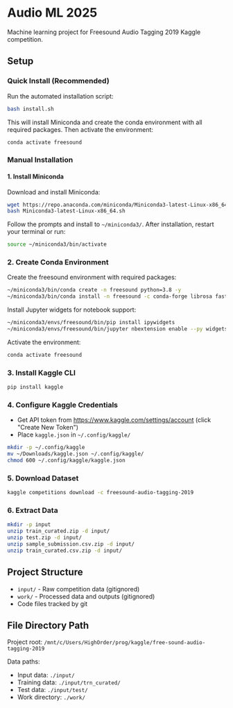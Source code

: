 # Audio ML 2025

Machine learning project for Freesound Audio Tagging 2019 Kaggle competition.

## Setup

### Quick Install (Recommended)

Run the automated installation script:
```bash
bash install.sh
```

This will install Miniconda and create the conda environment with all required packages. Then activate the environment:
```bash
conda activate freesound
```

### Manual Installation

#### 1. Install Miniconda

Download and install Miniconda:
```bash
wget https://repo.anaconda.com/miniconda/Miniconda3-latest-Linux-x86_64.sh
bash Miniconda3-latest-Linux-x86_64.sh
```

Follow the prompts and install to `~/miniconda3/`. After installation, restart your terminal or run:
```bash
source ~/miniconda3/bin/activate
```

### 2. Create Conda Environment

Create the freesound environment with required packages:
```bash
~/miniconda3/bin/conda create -n freesound python=3.8 -y
~/miniconda3/bin/conda install -n freesound -c conda-forge librosa fastai pandas numpy matplotlib pillow scikit-learn ipython tqdm -y
```

Install Jupyter widgets for notebook support:
```bash
~/miniconda3/envs/freesound/bin/pip install ipywidgets
~/miniconda3/envs/freesound/bin/jupyter nbextension enable --py widgetsnbextension
```

Activate the environment:
```bash
conda activate freesound
```

### 3. Install Kaggle CLI
```bash
pip install kaggle
```

### 4. Configure Kaggle Credentials
- Get API token from https://www.kaggle.com/settings/account (click "Create New Token")
- Place `kaggle.json` in `~/.config/kaggle/`
```bash
mkdir -p ~/.config/kaggle
mv ~/Downloads/kaggle.json ~/.config/kaggle/
chmod 600 ~/.config/kaggle/kaggle.json
```

### 5. Download Dataset
```bash
kaggle competitions download -c freesound-audio-tagging-2019
```

### 6. Extract Data
```bash
mkdir -p input
unzip train_curated.zip -d input/
unzip test.zip -d input/
unzip sample_submission.csv.zip -d input/
unzip train_curated.csv.zip -d input/
```

## Project Structure
- `input/` - Raw competition data (gitignored)
- `work/` - Processed data and outputs (gitignored)
- Code files tracked by git

## File Directory Path
Project root: `/mnt/c/Users/HighOrder/prog/kaggle/free-sound-audio-tagging-2019`

Data paths:
- Input data: `./input/`
- Training data: `./input/trn_curated/`
- Test data: `./input/test/`
- Work directory: `./work/`
